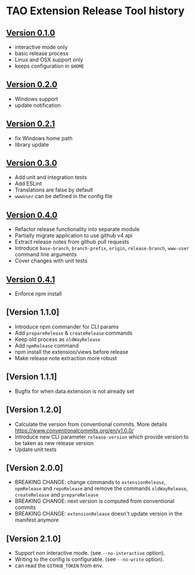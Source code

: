 # TAO Extension Release Tool history

## [Version 0.1.0](https://github.com/oat-sa/tao-extension-release/releases/tag/0.1.0)

 - interactive mode only
 - basic release process
 - Linux and OSX support only
 - keeps configuration in `$HOME`

## [Version 0.2.0](https://github.com/oat-sa/tao-extension-release/releases/tag/0.2.0)

 - Windows support
 - update notification

## [Version 0.2.1](https://github.com/oat-sa/tao-extension-release/releases/tag/0.2.1)

 - fix Windows home path
 - library update

## [Version 0.3.0](https://github.com/oat-sa/tao-extension-release/releases/tag/0.3.1)

 - Add unit and integration tests
 - Add ESLint
 - Translations are false by default
 - `wwwUser` can be defined in the config file

## [Version 0.4.0](https://github.com/oat-sa/tao-extension-release/releases/tag/0.4.0)

 - Refactor release functionality into separate module
 - Partially migrate application to use github v4 api
 - Extract release notes from github pull requests
 - Introduce `base-branch`, `branch-prefix`, `origin`, `release-branch`, `www-user` command line arguments
 - Cover changes with unit tests

## [Version 0.4.1](https://github.com/oat-sa/tao-extension-release/releases/tag/0.4.1)

 - Enforce npm install

## [Version 1.1.0]

 - Introduce npm commander for CLI params
 - Add `prepareRelease` & `createRelease` commands
 - Keep old process as `oldWayRelease`
 - Add `npmRelease` command
 - npm install the extension/views before release
 - Make release note extraction more robust

## [Version 1.1.1]

 - Bugfix for when data.extension is not already set

 ## [Version 1.2.0]

 - Calculate the version from conventional commits. More details https://www.conventionalcommits.org/en/v1.0.0/
 - Introduce new CLI parameter `release-version` which provide version to be taken as new release version
 - Update unit tests

## [Version 2.0.0] 

 - BREAKING CHANGE: change commands to `extensionRelease`, `npmRelease` and `repoRelease` and remove the commands `oldWayRelease`, `createRelease` and `prepareRelease`
 - BREAKING CHANGE: next version is computed from conventional commits 
 - BREAKING CHANGE: `extensionRelease` doesn't update version in the manifest anymore


## [Version 2.1.0] 

 - Support non interactive mode. (see `--no-interactive` option).
 - Writing to the config is configurable. (see `--no-write` option). 
 - can read the `GITHUB_TOKEN` from env.

